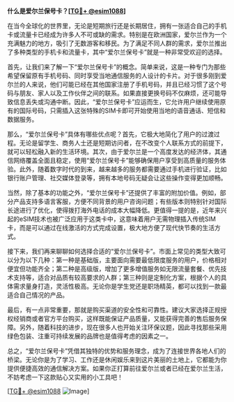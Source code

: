 **什么是爱尔兰保号卡？[[TG💪+ @esim1088](https://t.me/s/esim1088)]**

在当今全球化的世界里，无论是短期旅行还是长期居住，拥有一张适合自己的手机卡或流量卡已经成为许多人不可或缺的需求。特别是在欧洲国家，爱尔兰作为一个充满魅力的地方，吸引了无数游客和移民。为了满足不同人群的需求，爱尔兰推出了多种类型的手机卡和流量卡，其中“爱尔兰保号卡”就是一种非常受欢迎的选择。

首先，让我们来了解一下“爱尔兰保号卡”的概念。简单来说，这是一种专门为那些希望保留原有手机号码、同时享受当地通信服务的人设计的卡片。对于很多刚到爱尔兰的人来说，他们可能已经在其他国家注册了手机号码，并且已经习惯了这个号码与朋友、家人以及工作伙伴之间的联系。如果直接更换号码不仅麻烦，还可能导致信息丢失或沟通中断。因此，“爱尔兰保号卡”应运而生，它允许用户继续使用原有的国际号码，只需插入这张特殊的SIM卡即可开始使用当地的语音通话、短信和数据服务。

那么，“爱尔兰保号卡”具体有哪些优点呢？首先，它极大地简化了用户的过渡过程。无论是留学生、商务人士还是短期访问者，在不改变个人联系方式的前提下，就可以轻松融入新的生活环境。其次，由于爱尔兰是一个高度发达的经济体，其通信网络覆盖全面且稳定，使用“爱尔兰保号卡”能够确保用户享受到高质量的服务体验。此外，随着数字时代的到来，越来越多的服务都需要通过手机进行验证，比如银行账户管理、社交媒体登录等，拥有本地号码无疑会让这些操作变得更加顺畅。

当然，除了基本的功能之外，“爱尔兰保号卡”还提供了丰富的附加价值。例如，部分产品支持多语言客服，方便不同背景的用户咨询问题；有些版本则特别针对国际长途进行了优化，使得拨打海外电话的成本大幅降低。更值得一提的是，近年来兴起的eSIM技术也被广泛应用于这类卡中，这意味着用户无需物理插入传统SIM卡，而是可以通过在线激活的方式完成设置，极大地方便了现代快节奏的生活方式。

接下来，我们再来聊聊如何选择合适的“爱尔兰保号卡”。市面上常见的类型大致可以分为以下几种：第一种是基础版，主要面向需要最低限度服务的用户，价格相对便宜但功能齐全；第二种是高级版，增加了更多增值服务如无限流量套餐、优先技术支持等，适合对品质有较高要求的人群；第三种则是定制化方案，根据个人的具体需求量身打造，灵活性极高。无论你是学生党还是职场精英，都可以找到一款最适合自己情况的产品。

最后，有一点非常重要，那就是购买渠道的安全性和可靠性。建议大家选择正规授权经销商或者官方平台购买，这样既能保证产品质量，又能获得完善的售后服务保障。另外，随着科技的进步，现在很多人也开始关注环保议题，因此寻找那些采用绿色包装、注重可持续发展的品牌也是值得考虑的因素之一。

总之，“爱尔兰保号卡”凭借其独特的优势和服务理念，成为了连接世界各地人们的桥梁。无论你是为了学习、工作还是休闲娱乐来到这片美丽的土地上，它都能为你提供便捷高效的通信解决方案。如果你正打算前往爱尔兰或者已经在爱尔兰生活，不妨考虑一下这款贴心又实用的小工具吧！

[[TG💪+ @esim1088](https://t.me/s/esim1088) ![Image](https://i.postimg.cc/4NQfJmqS/Snipaste-2025-05-13-00-14-12.png)]